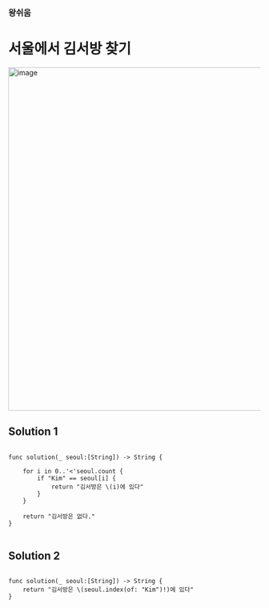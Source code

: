 ### 왕쉬움


# 서울에서 김서방 찾기
<img width="685" alt="image" src="https://user-images.githubusercontent.com/29904301/187603588-604c9804-ab04-4689-b87d-0f18c0ecd412.png">


## Solution 1
<pre>
<code>
func solution(_ seoul:[String]) -> String {
     
    for i in 0..'<'seoul.count {
        if "Kim" == seoul[i] {
            return "김서방은 \(i)에 있다"
        }
    }
    
    return "김서방은 없다."
}
</code>
</pre>
  
  ## Solution 2
<pre>
<code>
func solution(_ seoul:[String]) -> String {
    return "김서방은 \(seoul.index(of: "Kim")!)에 있다"
}
</code>
</pre>
